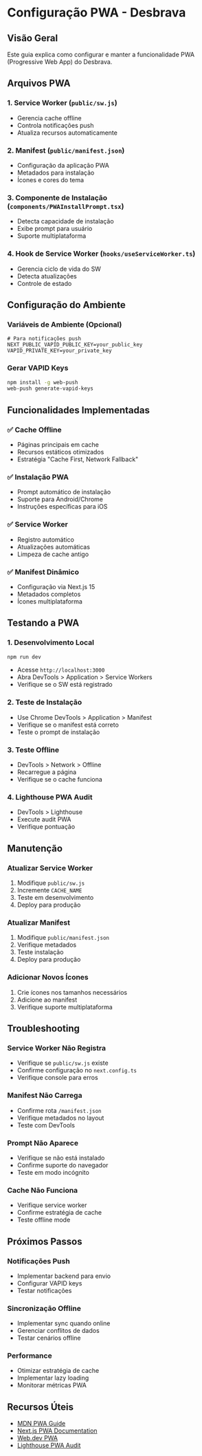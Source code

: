 # Configuração PWA - Desbrava

## Visão Geral

Este guia explica como configurar e manter a funcionalidade PWA (Progressive Web App) do Desbrava.

## Arquivos PWA

### 1. Service Worker (`public/sw.js`)
- Gerencia cache offline
- Controla notificações push
- Atualiza recursos automaticamente

### 2. Manifest (`public/manifest.json`)
- Configuração da aplicação PWA
- Metadados para instalação
- Ícones e cores do tema

### 3. Componente de Instalação (`components/PWAInstallPrompt.tsx`)
- Detecta capacidade de instalação
- Exibe prompt para usuário
- Suporte multiplataforma

### 4. Hook de Service Worker (`hooks/useServiceWorker.ts`)
- Gerencia ciclo de vida do SW
- Detecta atualizações
- Controle de estado

## Configuração do Ambiente

### Variáveis de Ambiente (Opcional)
```env
# Para notificações push
NEXT_PUBLIC_VAPID_PUBLIC_KEY=your_public_key
VAPID_PRIVATE_KEY=your_private_key
```

### Gerar VAPID Keys
```bash
npm install -g web-push
web-push generate-vapid-keys
```

## Funcionalidades Implementadas

### ✅ Cache Offline
- Páginas principais em cache
- Recursos estáticos otimizados
- Estratégia "Cache First, Network Fallback"

### ✅ Instalação PWA
- Prompt automático de instalação
- Suporte para Android/Chrome
- Instruções específicas para iOS

### ✅ Service Worker
- Registro automático
- Atualizações automáticas
- Limpeza de cache antigo

### ✅ Manifest Dinâmico
- Configuração via Next.js 15
- Metadados completos
- Ícones multiplataforma

## Testando a PWA

### 1. Desenvolvimento Local
```bash
npm run dev
```
- Acesse `http://localhost:3000`
- Abra DevTools > Application > Service Workers
- Verifique se o SW está registrado

### 2. Teste de Instalação
- Use Chrome DevTools > Application > Manifest
- Verifique se o manifest está correto
- Teste o prompt de instalação

### 3. Teste Offline
- DevTools > Network > Offline
- Recarregue a página
- Verifique se o cache funciona

### 4. Lighthouse PWA Audit
- DevTools > Lighthouse
- Execute audit PWA
- Verifique pontuação

## Manutenção

### Atualizar Service Worker
1. Modifique `public/sw.js`
2. Incremente `CACHE_NAME`
3. Teste em desenvolvimento
4. Deploy para produção

### Atualizar Manifest
1. Modifique `public/manifest.json`
2. Verifique metadados
3. Teste instalação
4. Deploy para produção

### Adicionar Novos Ícones
1. Crie ícones nos tamanhos necessários
2. Adicione ao manifest
3. Verifique suporte multiplataforma

## Troubleshooting

### Service Worker Não Registra
- Verifique se `public/sw.js` existe
- Confirme configuração no `next.config.ts`
- Verifique console para erros

### Manifest Não Carrega
- Confirme rota `/manifest.json`
- Verifique metadados no layout
- Teste com DevTools

### Prompt Não Aparece
- Verifique se não está instalado
- Confirme suporte do navegador
- Teste em modo incógnito

### Cache Não Funciona
- Verifique service worker
- Confirme estratégia de cache
- Teste offline mode

## Próximos Passos

### Notificações Push
- Implementar backend para envio
- Configurar VAPID keys
- Testar notificações

### Sincronização Offline
- Implementar sync quando online
- Gerenciar conflitos de dados
- Testar cenários offline

### Performance
- Otimizar estratégia de cache
- Implementar lazy loading
- Monitorar métricas PWA

## Recursos Úteis

- [MDN PWA Guide](https://developer.mozilla.org/en-US/docs/Web/Progressive_web_apps)
- [Next.js PWA Documentation](https://nextjs.org/docs/app/building-your-application/optimizing/progressive-web-apps)
- [Web.dev PWA](https://web.dev/progressive-web-apps/)
- [Lighthouse PWA Audit](https://developers.google.com/web/tools/lighthouse)
